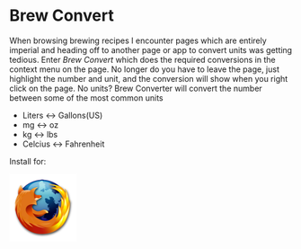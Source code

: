 # Brew Convert

When browsing brewing recipes I encounter pages which are entirely imperial and heading off to another page or app to convert units was getting tedious. Enter *Brew Convert* which does the required conversions in the context menu on the page. No longer do you have to leave the page, just highlight the number and unit, and the conversion will  show when you right click on the page. No units? Brew Converter will convert the number between some of the most common units 

* Liters <-> Gallons(US)
* mg <-> oz
* kg <-> lbs
* Celcius <-> Fahrenheit

Install for:

[![Firefox](imgs/firefox.png "Install for Firefox")](https://addons.mozilla.org/en-US/firefox/addon/brewconvert/)
